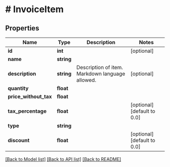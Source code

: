 # # InvoiceItem

## Properties

Name | Type | Description | Notes
------------ | ------------- | ------------- | -------------
**id** | **int** |  | [optional] 
**name** | **string** |  | 
**description** | **string** | Description of item. Markdown language allowed. | [optional] 
**quantity** | **float** |  | 
**price_without_tax** | **float** |  | 
**tax_percentage** | **float** |  | [optional] [default to 0.0]
**type** | **string** |  | 
**discount** | **float** |  | [optional] [default to 0.0]

[[Back to Model list]](../../README.md#documentation-for-models) [[Back to API list]](../../README.md#documentation-for-api-endpoints) [[Back to README]](../../README.md)


